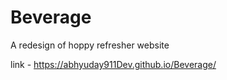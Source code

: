 # Beverage
A redesign of hoppy refresher website

link - https://abhyuday911Dev.github.io/Beverage/
